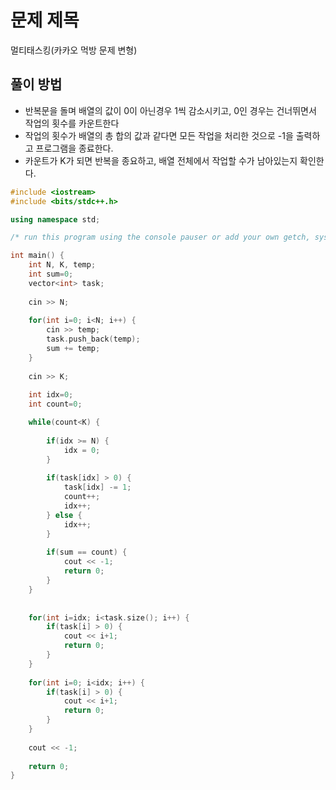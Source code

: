 # 문제 제목
멀티태스킹(카카오 먹방 문제 변형)
## 풀이 방법
- 반복문을 돌며 배열의 값이 0이 아닌경우 1씩 감소시키고, 0인 경우는 건너뛰면서 작업의 횟수를 카운트한다
- 작업의 횟수가 배열의 총 합의 값과 같다면 모든 작업을 처리한 것으로 -1을 출력하고 프로그램을 종료한다.
- 카운트가 K가 되면 반복을 종요하고, 배열 전체에서 작업할 수가 남아있는지 확인한다.

```C++
#include <iostream>
#include <bits/stdc++.h>

using namespace std; 

/* run this program using the console pauser or add your own getch, system("pause") or input loop */

int main() {
	int N, K, temp;
	int sum=0;
	vector<int> task;
	
	cin >> N;
	
	for(int i=0; i<N; i++) {
		cin >> temp;
		task.push_back(temp);
		sum += temp;
	}
	
	cin >> K;
	
	int idx=0;
	int count=0;

	while(count<K) {
		
		if(idx >= N) {
			idx = 0;
		}
		
		if(task[idx] > 0) {
			task[idx] -= 1;
			count++;
			idx++;
		} else {
			idx++;
		}
		
		if(sum == count) {
			cout << -1;
			return 0;
		}
	}
	
	
	for(int i=idx; i<task.size(); i++) {
		if(task[i] > 0) {
			cout << i+1;
			return 0;
		}
	}
	
	for(int i=0; i<idx; i++) {
		if(task[i] > 0) {
			cout << i+1;
			return 0;
		}
	}
	
	cout << -1;
	
	return 0;
}
```
